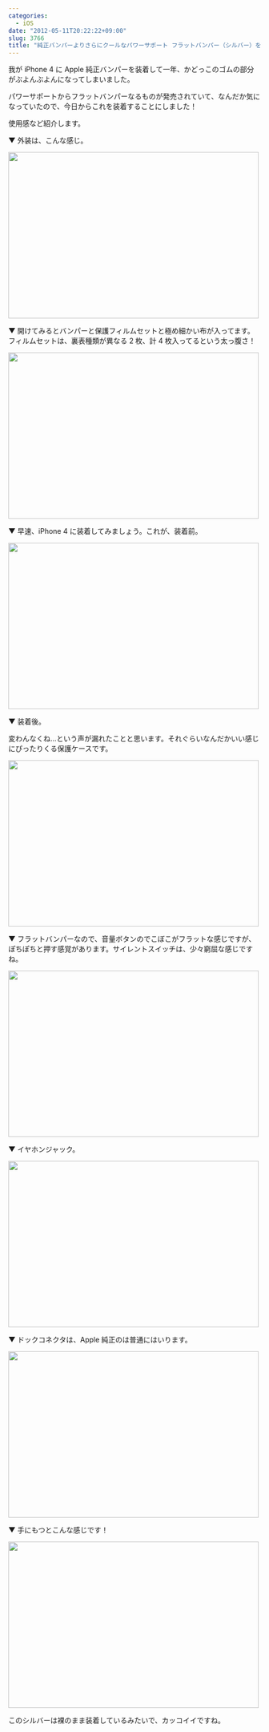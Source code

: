 ```yaml
---
categories:
  - iOS
date: "2012-05-11T20:22:22+09:00"
slug: 3766
title: "純正バンパーよりさらにクールなパワーサポート フラットバンパー（シルバー）を装着した！"
---
```


我が iPhone 4 に Apple 純正バンパーを装着して一年、かどっこのゴムの部分がぶよんぶよんになってしまいました。

パワーサポートからフラットバンパーなるものが発売されていて、なんだか気になっていたので、今日からこれを装着することにしました！

使用感など紹介します。

<amazon id="B007VIMZZ2" title="パワーサポート フラットバンパーセット for iPhone 4S/4(シルバー)PHC-65" src="https://images-na.ssl-images-amazon.com/images/I/415oygn00UL._SL160_.jpg">

▼ 外装は、こんな感じ。

<img alt="" src="/images/2012/05/3766_1.jpg" width="500" height="332">

▼ 開けてみるとバンパーと保護フィルムセットと極め細かい布が入ってます。フィルムセットは、裏表種類が異なる 2 枚、計 4 枚入ってるという太っ腹さ！

<img alt="" src="/images/2012/05/3766_2.jpg" width="500" height="332">

▼ 早速、iPhone 4 に装着してみましょう。これが、装着前。

<img alt="" src="/images/2012/05/3766_3.jpg" width="500" height="332">

▼ 装着後。

変わんなくね...という声が漏れたことと思います。それぐらいなんだかいい感じにぴったりくる保護ケースです。

<img alt="" src="/images/2012/05/3766_4.jpg" width="500" height="332">

▼ フラットバンパーなので、音量ボタンのでこぼこがフラットな感じですが、ぽちぽちと押す感覚があります。サイレントスイッチは、少々窮屈な感じですね。

<img alt="" src="/images/2012/05/3766_5.jpg" width="500" height="332">

▼ イヤホンジャック。

<img alt="" src="/images/2012/05/3766_6.jpg" width="500" height="332">

▼ ドックコネクタは、Apple 純正のは普通にはいります。

<img alt="" src="/images/2012/05/3766_7.jpg" width="500" height="332">

▼ 手にもつとこんな感じです！

<img alt="" src="/images/2012/05/3766_8.jpg" width="500" height="332">

このシルバーは裸のまま装着しているみたいで、カッコイイですね。

<amazon id="B007VIMZZ2" title="パワーサポート フラットバンパーセット for iPhone 4S/4(シルバー)PHC-65" src="https://images-na.ssl-images-amazon.com/images/I/415oygn00UL._SL160_.jpg">
